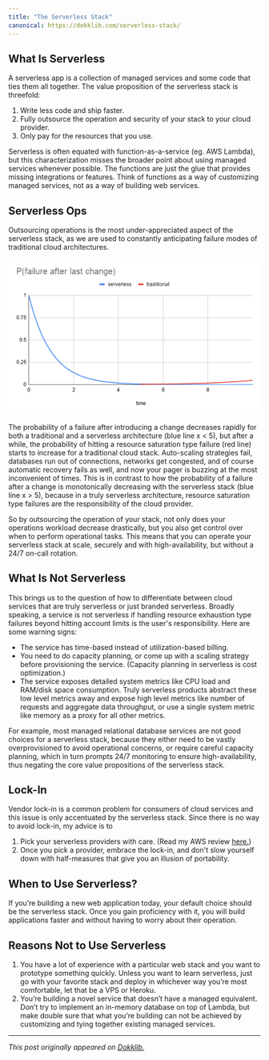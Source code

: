 ```yaml
---
title: "The Serverless Stack"
canonical: https://dokklib.com/serverless-stack/
---
```


## What Is Serverless

A serverless app is a collection of managed services and some code that ties them all together. The value proposition of the serverless stack is threefold:

1. Write less code and ship faster.
2. Fully outsource the operation and security of your stack to your cloud provider.
3. Only pay for the resources that you use.

Serverless is often equated with function-as-a-service (eg. AWS Lambda), but this characterization misses the broader point about using managed services whenever possible. The functions are just the glue that provides missing integrations or features. Think of functions as a way of customizing managed services, not as a way of building web services.

## Serverless Ops

Outsourcing operations is the most under-appreciated aspect of the serverless stack, as we are used to constantly anticipating failure modes of traditional cloud architectures.

![Probability of failure after last change for serverless and traditional architecture.](images/p-failure-after-last-change.png)

The probability of a failure after introducing a change decreases rapidly for both a traditional and a serverless architecture (blue line x < 5), but after a while, the probability of hitting a resource saturation type failure (red line) starts to increase for a traditional cloud stack. Auto-scaling strategies fail, databases run out of connections, networks get congested, and of course automatic recovery fails as well, and now your pager is buzzing at the most inconvenient of times. This is in contrast to how the probability of a failure after a change is monotonically decreasing with the serverless stack (blue line x > 5), because in a truly serverless architecture, resource saturation type failures are the responsibility of the cloud provider.

So by outsourcing the operation of your stack, not only does your operations workload decrease drastically, but you also get control over when to perform operational tasks. This means that you can operate your serverless stack at scale, securely and with high-availability, but without a 24/7 on-call rotation.

## What Is Not Serverless

This brings us to the question of how to differentiate between cloud services that are truly serverless or just branded serverless. Broadly speaking, a service is not serverless if handling resource exhaustion type failures beyond hitting account limits is the user's responsibility. Here are some warning signs: 

- The service has time-based instead of utilization-based billing.
- You need to do capacity planning, or come up with a scaling strategy before provisioning the service. (Capacity planning in serverless is cost optimization.) 
- The service exposes detailed system metrics like CPU load and RAM/disk space consumption. Truly serverless products abstract these low level metrics away and expose high level metrics like number of requests and aggregate data throughput, or use a single system metric like memory as a proxy for all other metrics.

For example, most managed relational database services are not good choices for a serverless stack, because they either need to be vastly overprovisioned to avoid operational concerns, or require careful capacity planning, which in turn prompts 24/7 monitoring to ensure high-availability, thus negating the core value propositions of the serverless stack. 

## Lock-In

Vendor lock-in is a common problem for consumers of cloud services and this issue is only accentuated by the serverless stack. Since there is no way to avoid lock-in, my advice is to

1. Pick your serverless providers with care. (Read my AWS review [here.](/2020/04/aws-serverless-provider-review/))
2. Once you pick a provider, embrace the lock-in, and don't slow yourself down with half-measures that give you an illusion of portability. 

## When to Use Serverless?

If you’re building a new web application today, your default choice should be the serverless stack. Once you gain proficiency with it, you will build applications faster and without having to worry about their operation.

## Reasons Not to Use Serverless

1. You have a lot of experience with a particular web stack and you want to prototype something quickly. Unless you want to learn serverless, just go with your favorite stack and deploy in whichever way you’re most comfortable, let that be a VPS or Heroku.
1. You’re building a novel service that doesn’t have a managed equivalent. Don’t try to implement an in-memory database on top of Lambda, but make double sure that what you’re building can not be achieved by customizing and tying together existing managed services.

---

*This post originally appeared on [Dokklib.](https://dokklib.com/serverless-stack/)*
